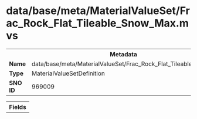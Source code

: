 <h1>data/base/meta/MaterialValueSet/Frac_Rock_Flat_Tileable_Snow_Max.mvs</h1><table><tr><th colspan="100%">Metadata</th></tr><tr><td><b>Name</b></td><td>data/base/meta/MaterialValueSet/Frac_Rock_Flat_Tileable_Snow_Max.mvs</td></tr><tr><td><b>Type</b></td><td>MaterialValueSetDefinition</td></tr><tr><td><b>SNO ID</b></td><td>969009</td></tr></table>

<table><tr><th colspan="100%">Fields</th></tr></table>

